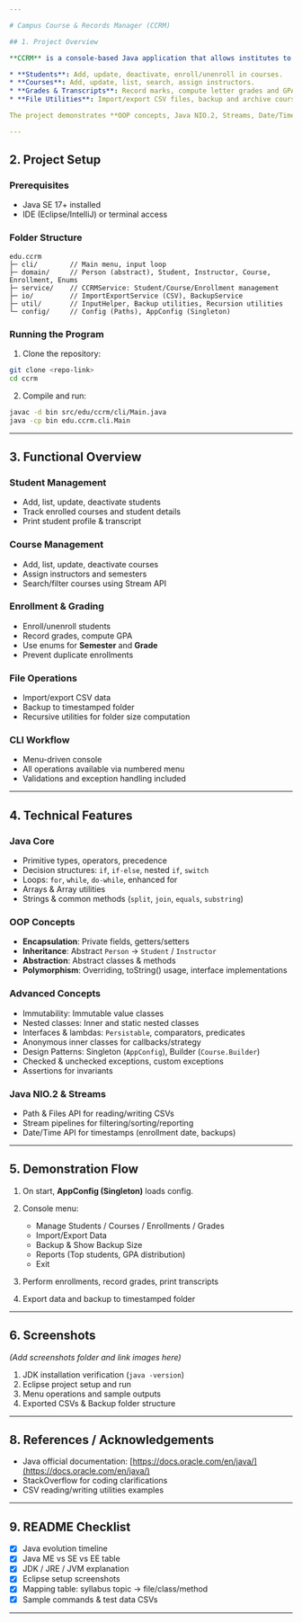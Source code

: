 ```yaml
---

# Campus Course & Records Manager (CCRM)

## 1. Project Overview

**CCRM** is a console-based Java application that allows institutes to manage:

* **Students**: Add, update, deactivate, enroll/unenroll in courses.
* **Courses**: Add, update, list, search, assign instructors.
* **Grades & Transcripts**: Record marks, compute letter grades and GPA, print transcripts.
* **File Utilities**: Import/export CSV files, backup and archive course data.

The project demonstrates **OOP concepts, Java NIO.2, Streams, Date/Time API**, and various **design patterns** (Singleton, Builder).

---
```


## 2. Project Setup

### Prerequisites

* Java SE 17+ installed
* IDE (Eclipse/IntelliJ) or terminal access

### Folder Structure

```
edu.ccrm
├─ cli/        // Main menu, input loop
├─ domain/     // Person (abstract), Student, Instructor, Course, Enrollment, Enums
├─ service/    // CCRMService: Student/Course/Enrollment management
├─ io/         // ImportExportService (CSV), BackupService
├─ util/       // InputHelper, Backup utilities, Recursion utilities
└─ config/     // Config (Paths), AppConfig (Singleton)
```

### Running the Program

1. Clone the repository:

```bash
git clone <repo-link>
cd ccrm
```

2. Compile and run:

```bash
javac -d bin src/edu/ccrm/cli/Main.java
java -cp bin edu.ccrm.cli.Main
```

---

## 3. Functional Overview

### Student Management

* Add, list, update, deactivate students
* Track enrolled courses and student details
* Print student profile & transcript

### Course Management

* Add, list, update, deactivate courses
* Assign instructors and semesters
* Search/filter courses using Stream API

### Enrollment & Grading

* Enroll/unenroll students
* Record grades, compute GPA
* Use enums for **Semester** and **Grade**
* Prevent duplicate enrollments

### File Operations

* Import/export CSV data
* Backup to timestamped folder
* Recursive utilities for folder size computation

### CLI Workflow

* Menu-driven console
* All operations available via numbered menu
* Validations and exception handling included

---

## 4. Technical Features

### Java Core

* Primitive types, operators, precedence
* Decision structures: `if`, `if-else`, nested `if`, `switch`
* Loops: `for`, `while`, `do-while`, enhanced for
* Arrays & Array utilities
* Strings & common methods (`split`, `join`, `equals`, `substring`)

### OOP Concepts

* **Encapsulation**: Private fields, getters/setters
* **Inheritance**: Abstract `Person` → `Student` / `Instructor`
* **Abstraction**: Abstract classes & methods
* **Polymorphism**: Overriding, toString() usage, interface implementations

### Advanced Concepts

* Immutability: Immutable value classes
* Nested classes: Inner and static nested classes
* Interfaces & lambdas: `Persistable`, comparators, predicates
* Anonymous inner classes for callbacks/strategy
* Design Patterns: Singleton (`AppConfig`), Builder (`Course.Builder`)
* Checked & unchecked exceptions, custom exceptions
* Assertions for invariants

### Java NIO.2 & Streams

* Path & Files API for reading/writing CSVs
* Stream pipelines for filtering/sorting/reporting
* Date/Time API for timestamps (enrollment date, backups)

---

## 5. Demonstration Flow

1. On start, **AppConfig (Singleton)** loads config.
2. Console menu:

   * Manage Students / Courses / Enrollments / Grades
   * Import/Export Data
   * Backup & Show Backup Size
   * Reports (Top students, GPA distribution)
   * Exit
3. Perform enrollments, record grades, print transcripts
4. Export data and backup to timestamped folder

---

## 6. Screenshots

*(Add screenshots folder and link images here)*

1. JDK installation verification (`java -version`)
2. Eclipse project setup and run
3. Menu operations and sample outputs
4. Exported CSVs & Backup folder structure

---

## 8. References / Acknowledgements

* Java official documentation: [https://docs.oracle.com/en/java/](https://docs.oracle.com/en/java/)
* StackOverflow for coding clarifications
* CSV reading/writing utilities examples

---

## 9. README Checklist

* [x] Java evolution timeline
* [x] Java ME vs SE vs EE table
* [x] JDK / JRE / JVM explanation
* [x] Eclipse setup screenshots
* [x] Mapping table: syllabus topic → file/class/method
* [x] Sample commands & test data CSVs
---